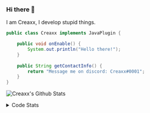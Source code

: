 ### Hi there 👋

I am Creaxx, I develop stupid things. 

```java
public class Creaxx implements JavaPlugin {

    public void onEnable() {
        System.out.println("Hello there!");
    }
    
    public String getContactInfo() {
        return "Message me on discord: Creaxx#0001";
    }
}
```

![Creaxx's Github Stats](https://github-readme-stats.vercel.app/api?username=CreaxxOG&show_icons=true&theme=dark&count_private=true)

<details>
  <summary>Code Stats</summary>

<!--START_SECTION:waka-->
![Code Time](http://img.shields.io/badge/Code%20Time-974%20hrs%2037%20mins-blue)

![Lines of code](https://img.shields.io/badge/From%20Hello%20World%20I%27ve%20Written--10%20Thousand%20lines%20of%20code-blue)

**🐱 My GitHub Data** 

> 🏆 605 Contributions in the Year 2022
 > 
> 📦 66.1 kB Used in GitHub's Storage 
 > 
> 🚫 Not Opted to Hire
 > 
> 📜 3 Public Repositories 
 > 
> 🔑 2 Private Repositories  
 > 
**I'm an Early 🐤** 

```text
🌞 Morning    30 commits     █░░░░░░░░░░░░░░░░░░░░░░░░   5.86% 
🌆 Daytime    244 commits    ████████████░░░░░░░░░░░░░   47.66% 
🌃 Evening    225 commits    ███████████░░░░░░░░░░░░░░   43.95% 
🌙 Night      13 commits     ░░░░░░░░░░░░░░░░░░░░░░░░░   2.54%

```
📅 **I'm Most Productive on Sunday** 

```text
Monday       63 commits     ███░░░░░░░░░░░░░░░░░░░░░░   12.3% 
Tuesday      57 commits     ██░░░░░░░░░░░░░░░░░░░░░░░   11.13% 
Wednesday    68 commits     ███░░░░░░░░░░░░░░░░░░░░░░   13.28% 
Thursday     56 commits     ██░░░░░░░░░░░░░░░░░░░░░░░   10.94% 
Friday       44 commits     ██░░░░░░░░░░░░░░░░░░░░░░░   8.59% 
Saturday     98 commits     ████░░░░░░░░░░░░░░░░░░░░░   19.14% 
Sunday       126 commits    ██████░░░░░░░░░░░░░░░░░░░   24.61%

```


📊 **This Week I Spent My Time On** 

```text
💬 Programming Languages: 
Java                     14 hrs 5 mins       ████████████████████████░   97.82% 
XML                      11 mins             ░░░░░░░░░░░░░░░░░░░░░░░░░   1.37% 
YAML                     4 mins              ░░░░░░░░░░░░░░░░░░░░░░░░░   0.58% 
Kotlin                   1 min               ░░░░░░░░░░░░░░░░░░░░░░░░░   0.22% 
PATCH                    0 secs              ░░░░░░░░░░░░░░░░░░░░░░░░░   0.01%

🔥 Editors: 
IntelliJ                 14 hrs 24 mins      █████████████████████████   100.0%

```

**I Mostly Code in Java** 

```text
Java                     7 repos             ████████████████░░░░░░░░░   63.64% 
Kotlin                   3 repos             ██████░░░░░░░░░░░░░░░░░░░   27.27% 
EJS                      1 repo              ██░░░░░░░░░░░░░░░░░░░░░░░   9.09%

```



 Last Updated on 12/11/2022 02:02:42 UTC
<!--END_SECTION:waka-->
</details>
